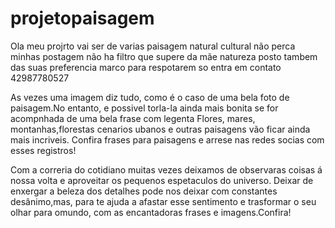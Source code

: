 # projetopaisagem

 Ola meu projrto vai ser de varias paisagem natural cultural
não perca minhas postagem não ha filtro que supere da mãe natureza
posto tambem das suas preferencia marco para respotarem so entra em contato 42987780527

As vezes uma imagem diz tudo, como é o caso de uma bela foto de paisagem.No entanto, e possivel torla-la ainda mais bonita se for acompnhada de uma bela frase com legenta 
Flores, mares, montanhas,florestas cenarios ubanos e outras paisagens vão ficar ainda mais incriveis. Confira frases para paisagens e arrese nas redes socias com esses registros!

Com a correria do cotidiano muitas vezes deixamos de observaras coisas á nossa volta e aproveitar os pequenos espetaculos do universo. Deixar de enxergar a beleza dos detalhes pode nos deixar com constantes desânimo,mas, para te ajuda a afastar esse sentimento e trasformar o seu olhar para omundo, com as encantadoras frases e imagens.Confira!


















